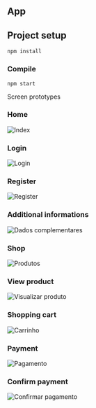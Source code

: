 ## App

## Project setup
```
npm install
```

### Compile
```
npm start
```
Screen prototypes

### Home
![Index](https://user-images.githubusercontent.com/37721806/198152172-c0a106a2-1fce-4266-842e-511a6d74f2d1.png)

### Login
![Login](https://user-images.githubusercontent.com/37721806/198152193-ae5a387e-708d-469d-bddc-3e3d6bdfcbe1.png)

### Register
![Register](https://user-images.githubusercontent.com/37721806/198152217-a637109a-e71b-44fd-8323-871f3c0af780.png)

### Additional informations
![Dados complementares](https://user-images.githubusercontent.com/37721806/198152363-2a3ff55c-fbe7-44d7-84e5-194fcdd6e237.png)

### Shop
![Produtos](https://user-images.githubusercontent.com/37721806/198152464-4bacb6eb-e00f-4faa-9e59-5e6410312671.png)

### View product
![Visualizar produto](https://user-images.githubusercontent.com/37721806/198152594-6f3d3e76-06fb-4c87-b1f8-8be300f44ed3.png)

### Shopping cart
![Carrinho](https://user-images.githubusercontent.com/37721806/198152615-850e7dd9-06d5-455b-8cca-6ab8b098a294.png)

### Payment
![Pagamento](https://user-images.githubusercontent.com/37721806/198152818-3b2306f8-2fc5-4997-b57f-56799405e8fd.png)

### Confirm payment
![Confirmar pagamento](https://user-images.githubusercontent.com/37721806/198152877-edb2cbf8-ce3f-401d-bb03-612442284b06.png)


